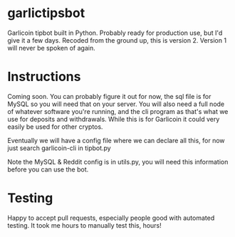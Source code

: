 # garlictipsbot
Garlicoin tipbot built in Python. Probably ready for production use, but I'd give it a few days. Recoded from the ground up, this is version 2. Version 1 will never be spoken of again.

# Instructions

Coming soon. You can probably figure it out for now, the sql file is for MySQL so you will need that on your server. You will also need a full node of whatever software you're running, and the cli program as that's what we use for deposits and withdrawals. While this is for Garlicoin it could very easily be used for other cryptos.

Eventually we will have a config file where we can declare all this, for now just search garlicoin-cli in tipbot.py

Note the MySQL & Reddit config is in utils.py, you will need this information before you can use the bot.

# Testing

Happy to accept pull requests, especially people good with automated testing. It took me hours to manually test this, hours!
